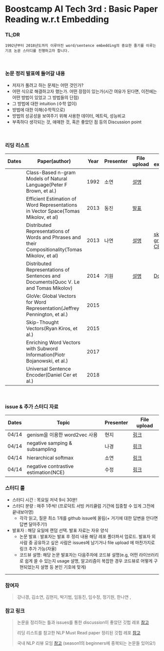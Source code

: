 # Boostcamp AI Tech 3rd : Basic Paper Reading w.r.t Embedding
### TL;DR
```
1992년부터 2018년도까지 이루어진 word/sentence embedding의 중요한 줄기를 이루는 기초 논문 스터디를 진행하고자 합니다. 
```

<br/>

### 논문 정리 발표에 들어갈 내용
* 저자가 풀려고 하는 문제는 어떤 것인가?
* 어떤 식으로 해결하고자 했는가. 어떤 장점이 있는가(시간 여유가 된다면, 이전에는 어떤 방법이 있었고 그 방법들의 단점)
* 그 방법에 대한 intuition (수학 없이)
* 방법에 대한 이해(수학적으로)
* 방법의 성공성을 보여주기 위해 사용한 데이터, 메트릭, 성능비교
* 부족하다 생각되는 것, 애매한 것, 혹은 좋았던 점 등의 Discussion point

<br/>

### 리딩 리스트

| Dates | Paper(author)                                                                                     | Year | Presenter | File upload | Code explained |
|-------|---------------------------------------------------------------------------------------------------|------|-----------|-------------|----------------|
|       | Class-Based n-gram Models of Natural Language(Peter F Brown, et al.)                              | 1992 |   소연   |    [설명](https://docs.google.com/presentation/d/1BFrCpcl7GxT3iiqGXajjYAZbsEAjUslhtbkBlQau8AE/edit?usp=sharing)         |           |   
|       | Efficient Estimation of Word Representations in Vector Space(Tomas Mikolov, et al)                | 2013 |    동진       |    [발표](https://github.com/kimcando/BoostcampAITech3-PaperReading-Embedding/files/8284506/default.pptx)         |                |
|       | Distributed Representations of Words and Phrases and their Compositionality(Tomas Mikolov, et al) | 2013 |   나연   |   [설명](https://wry-silence-4ef.notion.site/Distributed-Representations-of-Words-and-Phrases-and-their-Compositionality-95186fac1ee641359589c2a92267ef29)  |   [skip-gram](https://github.com/kimcando/BoostcampAITech3-PaperReading-Embedding/tree/main/materials/skip-gram), [CBOW](https://github.com/kimcando/BoostcampAITech3-PaperReading-Embedding/tree/main/materials/cbow)          |
|       | Distributed Representations of Sentences and Documents(Quoc V. Le and Tomas Mikolov)               | 2014 |   기원   |  [설명](https://catnip-pelican-5b8.notion.site/DOC2VEC-72913173f6484646a7873add95e24195)           | [Doc2Vec](https://github.com/cbowdon/doc2vec-pytorch)               |  
|       | GloVe: Global Vectors for Word Representation(Jeffrey Pennington, et al.)                         | 2015 |           |             |                |
|       | Skip-Thought Vectors(Ryan Kiros, et al.)                                                          | 2015 |           |             |                |
|       | Enriching Word Vectors with Subword Information(Piotr Bojanowski, et al.)                         | 2017 |           |             |                |
|       | Universal Sentence Encoder(Daniel Cer et al.)                                                     | 2018 |           |             |                |

<br/>

### issue & 추가 스터디 자료

| Dates | Topic              | Presenter | File upload  |
|-------|--------------------|-----------|-------------|
|04/14  | genism을 이용한 word2vec 사용 | 현지 |[링크]()|
|04/14  | negative samping & subsampling | 나경 | [링크]()|
|04/14  | hierarchical softmax | 소연 | [링크](https://github.com/kimcando/BoostcampAITech3-PaperReading-Embedding/blob/main/materials/hierarchical_softmax.pdf)|
|04/14  | negative contrastive estimation(NCE) | 수정| [링크]() |

### 스터디 룰
* 스터디 시간 : 목요일 저녁 9시 30분! 
* 스터디 분량 : 매주 1주씩! (프로덕트 서빙 커리큘럼 기간에 집중할 수 있게 그전에 끝내보아영)
    * 각각 읽고, 질문 최소 1개를 github issue에 올림(+ 거기에 대한 답변을 안다면 답변 달아주기!)
* 발표자 : 해당 요일에 랜덤 선택. 발표 자료는 자유 양식
    * 논문 발표 : 발표자는 발표 후 정리 내용 해당 레포 폴더파서 업로드. 발표자 외 사람 중 공유하고 싶은 사람은 issues에 남기거나 file upload 에 마찬가지로 링크 추가 가능(자율)
    * 코드뷰 설명: 해당 논문 발표자는 다음주차에 코드뷰 설명(e.g, 어떤 라이브러리로 쉽게 쓸 수 있는지 usage 설명, 알고리즘이 복잡한 경우 코드뷰로 어떻게 구현되었는지 설명 등 본인 기호에 맞게)


---

### 참여자
> 강나경, 김소연, 김현지, 박기범, 임동진, 임수정, 정기원, 한나연 , 

### 참고 링크
> 논문을 정리하는 틀과 issues를 통한 discussion이 좋았던 깃헙 레포 [참고](https://github.com/eubinecto/k4ji_ai/issues)
> 
> 리딩 리스트를 참고한 NLP Must Read paper 정리된 깃헙 레포 [참고](https://github.com/mhagiwara/100-nlp-papers)
> 
> 국내 NLP 리뷰 모임 [참고](https://github.com/jiphyeonjeon) (season1의 beginners에 중복되는 논문들 있어요!)
    
<!-- <details>
    <summary>기본 룰</summary>
    Foldable Content[enter image description here][1]
</details> -->
